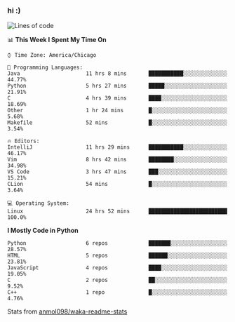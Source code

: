 ### hi :)

<!--START_SECTION:waka-->
![Lines of code](https://img.shields.io/badge/From%20Hello%20World%20I%27ve%20Written-782966%20lines%20of%20code-blue)

📊 **This Week I Spent My Time On** 

```text
⌚︎ Time Zone: America/Chicago

💬 Programming Languages: 
Java                     11 hrs 8 mins       ███████████░░░░░░░░░░░░░░   44.77% 
Python                   5 hrs 27 mins       █████░░░░░░░░░░░░░░░░░░░░   21.91% 
C                        4 hrs 39 mins       ████░░░░░░░░░░░░░░░░░░░░░   18.69% 
Other                    1 hr 24 mins        █░░░░░░░░░░░░░░░░░░░░░░░░   5.68% 
Makefile                 52 mins             █░░░░░░░░░░░░░░░░░░░░░░░░   3.54%

🔥 Editors: 
IntelliJ                 11 hrs 29 mins      ███████████░░░░░░░░░░░░░░   46.17% 
Vim                      8 hrs 42 mins       ████████░░░░░░░░░░░░░░░░░   34.98% 
VS Code                  3 hrs 47 mins       ███░░░░░░░░░░░░░░░░░░░░░░   15.21% 
CLion                    54 mins             █░░░░░░░░░░░░░░░░░░░░░░░░   3.64%

💻 Operating System: 
Linux                    24 hrs 52 mins      █████████████████████████   100.0%

```

**I Mostly Code in Python** 

```text
Python                   6 repos             ███████░░░░░░░░░░░░░░░░░░   28.57% 
HTML                     5 repos             ██████░░░░░░░░░░░░░░░░░░░   23.81% 
JavaScript               4 repos             ████░░░░░░░░░░░░░░░░░░░░░   19.05% 
C                        2 repos             ██░░░░░░░░░░░░░░░░░░░░░░░   9.52% 
C++                      1 repo              █░░░░░░░░░░░░░░░░░░░░░░░░   4.76%

```



<!--END_SECTION:waka-->

Stats from [anmol098/waka-readme-stats](https://github.com/anmol098/waka-readme-stats)